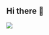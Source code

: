 ## Hi there 👋

<!-- title-->
<img src="https://capsule-render.vercel.app/api?type=waving&color=timeGradient&height=300&section=header&text=Yunyoung&desc=HYU%20CSE%2022%20render&fontSize=90" />
